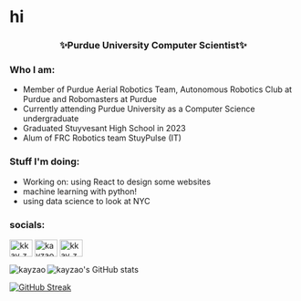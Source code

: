 
# hi

<h3 align="center">✨Purdue University Computer Scientist✨</h3>

### Who I am:

- Member of Purdue Aerial Robotics Team, Autonomous Robotics Club at Purdue and Robomasters at Purdue
- Currently attending Purdue University as a Computer Science undergraduate
- Graduated Stuyvesant High School in 2023
- Alum of FRC Robotics team StuyPulse (IT)

### Stuff I'm doing:
- Working on: using React to design some websites
- machine learning with python!
- using data science to look at NYC

  
<h3 align="left">socials:</h3>
<p align="left">
<a href="https://twitter.com/kkay_zedd" target="blank"><img align="center" src="https://raw.githubusercontent.com/rahuldkjain/github-profile-readme-generator/master/src/images/icons/Social/twitter.svg" alt="kkay_zedd" height="30" width="40" /></a>
<a href="https://linkedin.com/in/kayzao" target="blank"><img align="center" src="https://raw.githubusercontent.com/rahuldkjain/github-profile-readme-generator/master/src/images/icons/Social/linked-in-alt.svg" alt="kayzao" height="30" width="40" /></a>
<a href="https://instagram.com/kkay_zedd" target="blank"><img align="center" src="https://raw.githubusercontent.com/rahuldkjain/github-profile-readme-generator/master/src/images/icons/Social/instagram.svg" alt="kkay_zedd" height="30" width="40" /></a>
</p>

<p><img align="left" src="https://github-readme-stats.vercel.app/api/top-langs?username=kayzao&show_icons=true&locale=en&theme=tokyonight" alt="kayzao" /></p>

![kayzao's GitHub stats](https://github-readme-stats.vercel.app/api?username=kayzao&show_icons=true&theme=tokyonight)

[![GitHub Streak](https://streak-stats.demolab.com?user=kayzao&theme=material-palenight)](https://git.io/streak-stats)
